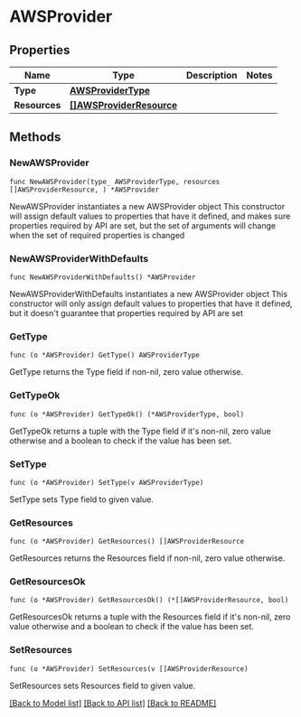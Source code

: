 # AWSProvider

## Properties

Name | Type | Description | Notes
------------ | ------------- | ------------- | -------------
**Type** | [**AWSProviderType**](AWSProviderType.md) |  | 
**Resources** | [**[]AWSProviderResource**](AWSProviderResource.md) |  | 

## Methods

### NewAWSProvider

`func NewAWSProvider(type_ AWSProviderType, resources []AWSProviderResource, ) *AWSProvider`

NewAWSProvider instantiates a new AWSProvider object
This constructor will assign default values to properties that have it defined,
and makes sure properties required by API are set, but the set of arguments
will change when the set of required properties is changed

### NewAWSProviderWithDefaults

`func NewAWSProviderWithDefaults() *AWSProvider`

NewAWSProviderWithDefaults instantiates a new AWSProvider object
This constructor will only assign default values to properties that have it defined,
but it doesn't guarantee that properties required by API are set

### GetType

`func (o *AWSProvider) GetType() AWSProviderType`

GetType returns the Type field if non-nil, zero value otherwise.

### GetTypeOk

`func (o *AWSProvider) GetTypeOk() (*AWSProviderType, bool)`

GetTypeOk returns a tuple with the Type field if it's non-nil, zero value otherwise
and a boolean to check if the value has been set.

### SetType

`func (o *AWSProvider) SetType(v AWSProviderType)`

SetType sets Type field to given value.


### GetResources

`func (o *AWSProvider) GetResources() []AWSProviderResource`

GetResources returns the Resources field if non-nil, zero value otherwise.

### GetResourcesOk

`func (o *AWSProvider) GetResourcesOk() (*[]AWSProviderResource, bool)`

GetResourcesOk returns a tuple with the Resources field if it's non-nil, zero value otherwise
and a boolean to check if the value has been set.

### SetResources

`func (o *AWSProvider) SetResources(v []AWSProviderResource)`

SetResources sets Resources field to given value.



[[Back to Model list]](../README.md#documentation-for-models) [[Back to API list]](../README.md#documentation-for-api-endpoints) [[Back to README]](../README.md)


